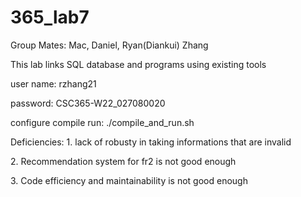 # 365_lab7
<p>Group Mates: Mac, Daniel, Ryan(Diankui) Zhang </p>
<p>This lab links SQL database and programs using existing tools</p>
<p>user name: rzhang21</p>
<p>password: CSC365-W22_027080020</p>
<p>configure compile run: ./compile_and_run.sh </p>
<p>Deficiencies: 1. lack of robusty in taking informations that are invalid </p>
<p>2. Recommendation system for fr2 is not good enough </p>
<p>3. Code efficiency and maintainability is not good enough </p>